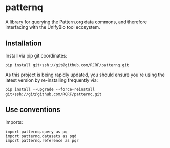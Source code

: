 # patternq

A library for querying the Pattern.org data commons, and therefore interfacing with
the UnifyBio tool ecosystem.

## Installation

Install via pip git coordinates:

```
pip install git+ssh://git@github.com/RCRF/patternq.git
```

As this project is being rapidly updated, you should ensure you're using
the latest version by re-installing frequently via:

```
pip install --upgrade --force-reinstall git+ssh://git@github.com/RCRF/patternq.git
```

## Use conventions

Imports:

```
import patternq.query as pq
import patternq.datasets as pqd
import patternq.reference as pqr
```


